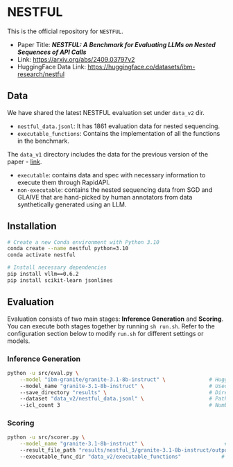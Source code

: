 # NESTFUL
This is the official repository for `NESTFUL`.
- Paper Title: **_NESTFUL: A Benchmark for Evaluating LLMs on Nested Sequences of API Calls_**
- Link: https://arxiv.org/abs/2409.03797v2
- HuggingFace Data Link: https://huggingface.co/datasets/ibm-research/nestful

## Data
We have shared the latest NESTFUL evaluation set under `data_v2` dir.
- `nestful_data.jsonl`: It has 1861 evaluation data for nested sequencing.
- `executable_functions`: Contains the implementation of all the functions in the benchmark.

The `data_v1` directory includes the data for the previous version of the paper - [link](https://arxiv.org/abs/2409.03797v1).
- `executable`: contains data and spec with necessary information to execute them through RapidAPI.
- `non-executable`: contains the nested sequencing data from SGD and GLAIVE that are hand-picked by human annotators from data synthetically generated using an LLM.

## Installation

```bash
# Create a new Conda environment with Python 3.10
conda create --name nestful python=3.10
conda activate nestful

# Install necessary dependencies
pip install vllm==0.6.2
pip install scikit-learn jsonlines
```

## Evaluation
Evaluation consists of two main stages: **Inference Generation** and **Scoring**. You can execute both stages together by running `sh run.sh`. Refer to the configuration section below to modify `run.sh` for different settings or models.

### Inference Generation
```bash
python -u src/eval.py \
    --model "ibm-granite/granite-3.1-8b-instruct" \              # Hugging Face model path or identifier
    --model_name "granite-3.1-8b-instruct" \                     # Used for selecting prompt and output parser
    --save_directory "results" \                                 # Directory to store the output files
    --dataset "data_v2/nestful_data.jsonl" \                     # Path to the dataset file in JSONL format
    --icl_count 3                                                # Number of in-context examples to use (e.g., 3)
```

### Scoring
```bash
python -u src/scorer.py \
    --model_name "granite-3.1-8b-instruct" \                          # Name of the model used for generating predictions
    --result_file_path "results/nestful_3/granite-3.1-8b-instruct/output.jsonl" \  # Path to the model output JSONL file
    --executable_func_dir "data_v2/executable_functions"             # Directory containing executable function definitions
```





